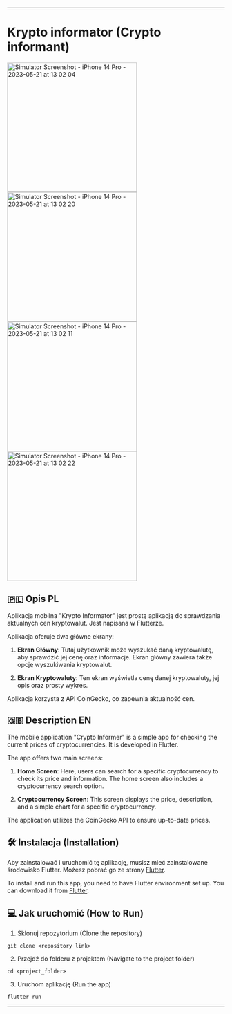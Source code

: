 
---
# Krypto informator (Crypto informant)

<div style="display: flex; flex-wrap: wrap;">
  <img src="https://github.com/blaszkaaa/crypto_api/assets/58654924/ed4448b9-357b-40ab-8c72-76216a179c5b" width="300" alt="Simulator Screenshot - iPhone 14 Pro - 2023-05-21 at 13 02 04">
  <img src="https://github.com/blaszkaaa/crypto_api/assets/58654924/163faf13-bb12-46a3-995c-5e43de1c31c8" width="300" alt="Simulator Screenshot - iPhone 14 Pro - 2023-05-21 at 13 02 20">
</div>

<div style="display: flex; flex-wrap: wrap;">
  <img src="https://github.com/blaszkaaa/crypto_api/assets/58654924/7666fec4-7818-4b57-98e6-e2ee6971d32f" width="300" alt="Simulator Screenshot - iPhone 14 Pro - 2023-05-21 at 13 02 11">
  <img src="https://github.com/blaszkaaa/crypto_api/assets/58654924/dc9bcf5b-4f0d-4e9e-acc4-ef6a236b9df6" width="300" alt="Simulator Screenshot - iPhone 14 Pro - 2023-05-21 at 13 02 22">
</div>


## 🇵🇱 Opis PL
Aplikacja mobilna "Krypto Informator" jest prostą aplikacją do sprawdzania aktualnych cen kryptowalut. Jest napisana w Flutterze.

Aplikacja oferuje dwa główne ekrany:

1. **Ekran Główny**: Tutaj użytkownik może wyszukać daną kryptowalutę, aby sprawdzić jej cenę oraz informacje. Ekran główny zawiera także opcję wyszukiwania kryptowalut.

2. **Ekran Kryptowaluty**: Ten ekran wyświetla cenę danej kryptowaluty, jej opis oraz prosty wykres.

Aplikacja korzysta z API CoinGecko, co zapewnia aktualność cen.

## 🇬🇧 Description EN

The mobile application "Crypto Informer" is a simple app for checking the current prices of cryptocurrencies. It is developed in Flutter.

The app offers two main screens:

1. **Home Screen**: Here, users can search for a specific cryptocurrency to check its price and information. The home screen also includes a cryptocurrency search option.

2. **Cryptocurrency Screen**: This screen displays the price, description, and a simple chart for a specific cryptocurrency.

The application utilizes the CoinGecko API to ensure up-to-date prices.
## 🛠 Instalacja (Installation)

Aby zainstalować i uruchomić tę aplikację, musisz mieć zainstalowane środowisko Flutter. Możesz pobrać go ze strony [Flutter](https://flutter.dev/).

To install and run this app, you need to have Flutter environment set up. You can download it from [Flutter](https://flutter.dev/).

## 💻 Jak uruchomić (How to Run)

1. Sklonuj repozytorium (Clone the repository)

```
git clone <repository link>
```

2. Przejdź do folderu z projektem (Navigate to the project folder)

```
cd <project_folder>
```

3. Uruchom aplikację (Run the app)

```
flutter run
```
---
